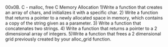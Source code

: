 00x0B. C - malloc, free
C Memory Allocation
1)Write a function that creates an array of chars, and initializes it with a specific char.
2) Write a function that returns a pointer to a newly allocated space in memory, which contains a copy of the string given as a parameter.
3) Write a function that concatenates two strings.
4) Write a function that returns a pointer to a 2 dimensional array of integers.
5)Write a function that frees a 2 dimensional grid previously created by your alloc_grid function.





